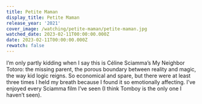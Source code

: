 ```yaml
---
title: Petite Maman
display_title: Petite Maman
release_year: '2021'
cover_image: /watching/petite-maman/petite-maman.jpg
watched_date: 2023-02-11T00:00:00.000Z
date: 2023-02-11T00:00:00.000Z
rewatch: false
---
```

I’m only partly kidding when I say this is Céline Sciamma’s My Neighbor Totoro: the missing parent, the porous boundary between reality and magic, the way kid logic reigns. So economical and spare, but there were at least three times I held my breath because I found it so emotionally affecting. I’ve enjoyed every Sciamma film I’ve seen (I think Tomboy is the only one I haven’t seen).
